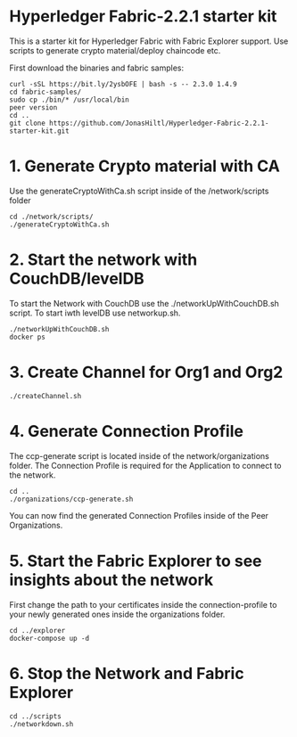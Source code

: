 # Hyperledger Fabric-2.2.1 starter kit
This is a starter kit for Hyperledger Fabric with Fabric Explorer support. Use scripts to generate crypto material/deploy chaincode etc.

First download the binaries and fabric samples:
```
curl -sSL https://bit.ly/2ysbOFE | bash -s -- 2.3.0 1.4.9
cd fabric-samples/
sudo cp ./bin/* /usr/local/bin
peer version
cd ..
git clone https://github.com/JonasHiltl/Hyperledger-Fabric-2.2.1-starter-kit.git
```
# 1. Generate Crypto material with CA
Use the generateCryptoWithCa.sh script inside of the /network/scripts folder
```
cd ./network/scripts/
./generateCryptoWithCa.sh
```
# 2. Start the network with CouchDB/levelDB
To start the Network with CouchDB use the ./networkUpWithCouchDB.sh script. To start iwth levelDB use networkup.sh.
```
./networkUpWithCouchDB.sh
docker ps
```
# 3. Create Channel for Org1 and Org2
```
./createChannel.sh
```
# 4. Generate Connection Profile
The ccp-generate script is located inside of the network/organizations folder. The Connection Profile is required for the Application to connect to the network.
```
cd ..
./organizations/ccp-generate.sh
```
You can now find the generated Connection Profiles inside of the Peer Organizations.

# 5. Start the Fabric Explorer to see insights about the network
First change the path to your certificates inside the connection-profile to your newly generated ones inside the organizations folder.
```
cd ../explorer
docker-compose up -d
```
# 6. Stop the Network and Fabric Explorer
```
cd ../scripts
./networkdown.sh
```
